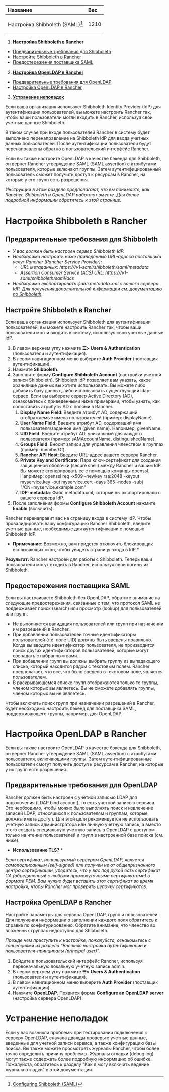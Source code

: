﻿


|**Название**|**Вес**|
| :- | :- |
|<p>Настройка Shibboleth (SAML)[^1]</p>|1210|


1.  [**Настройка Shibboleth в Rancher**](https://github.com/markizz01/test/blob/main/ru/shibboleth/%D0%9D%D0%B0%D1%81%D1%82%D1%80%D0%BE%D0%B9%D0%BA%D0%B0%20Shibboleth%20(SAML).md#%D0%BD%D0%B0%D1%81%D1%82%D1%80%D0%BE%D0%B9%D0%BA%D0%B0-shibboleth-%D0%B2-rancher)
  + [Предварительные требования для Shibboleth](https://github.com/markizz01/test/blob/main/ru/shibboleth/%D0%9D%D0%B0%D1%81%D1%82%D1%80%D0%BE%D0%B9%D0%BA%D0%B0%20Shibboleth%20(SAML).md#%D0%BF%D1%80%D0%B5%D0%B4%D0%B2%D0%B0%D1%80%D0%B8%D1%82%D0%B5%D0%BB%D1%8C%D0%BD%D1%8B%D0%B5-%D1%82%D1%80%D0%B5%D0%B1%D0%BE%D0%B2%D0%B0%D0%BD%D0%B8%D1%8F-%D0%B4%D0%BB%D1%8F-shibboleth)
  + [Настройте Shibboleth в Rancher](https://github.com/markizz01/test/blob/main/ru/shibboleth/%D0%9D%D0%B0%D1%81%D1%82%D1%80%D0%BE%D0%B9%D0%BA%D0%B0%20Shibboleth%20(SAML).md#%D0%BD%D0%B0%D1%81%D1%82%D1%80%D0%BE%D0%B9%D1%82%D0%B5-shibboleth-%D0%B2-rancher)
  + [Предостережения поставщика SAML](https://github.com/markizz01/test/blob/main/ru/shibboleth/%D0%9D%D0%B0%D1%81%D1%82%D1%80%D0%BE%D0%B9%D0%BA%D0%B0%20Shibboleth%20(SAML).md#%D0%BF%D1%80%D0%B5%D0%B4%D0%BE%D1%81%D1%82%D0%B5%D1%80%D0%B5%D0%B6%D0%B5%D0%BD%D0%B8%D1%8F-%D0%BF%D0%BE%D1%81%D1%82%D0%B0%D0%B2%D1%89%D0%B8%D0%BA%D0%B0-saml)
2.  [**Настройка OpenLDAP в Rancher**](https://github.com/markizz01/test/blob/main/ru/shibboleth/%D0%9D%D0%B0%D1%81%D1%82%D1%80%D0%BE%D0%B9%D0%BA%D0%B0%20Shibboleth%20(SAML).md#%D0%BD%D0%B0%D1%81%D1%82%D1%80%D0%BE%D0%B9%D0%BA%D0%B0-openldap-%D0%B2-rancher)
  + [Предварительные требования для OpenLDAP](https://github.com/markizz01/test/blob/main/ru/shibboleth/%D0%9D%D0%B0%D1%81%D1%82%D1%80%D0%BE%D0%B9%D0%BA%D0%B0%20Shibboleth%20(SAML).md#%D0%BF%D1%80%D0%B5%D0%B4%D0%B2%D0%B0%D1%80%D0%B8%D1%82%D0%B5%D0%BB%D1%8C%D0%BD%D1%8B%D0%B5-%D1%82%D1%80%D0%B5%D0%B1%D0%BE%D0%B2%D0%B0%D0%BD%D0%B8%D1%8F-%D0%B4%D0%BB%D1%8F-openldap)
  + [Настройка OpenLDAP в Rancher](https://github.com/markizz01/test/blob/main/ru/shibboleth/%D0%9D%D0%B0%D1%81%D1%82%D1%80%D0%BE%D0%B9%D0%BA%D0%B0%20Shibboleth%20(SAML).md#%D0%BD%D0%B0%D1%81%D1%82%D1%80%D0%BE%D0%B9%D0%BA%D0%B0-openldap-%D0%B2-rancher-1)
3.  [**Устранение неполадок**](https://github.com/markizz01/test/blob/main/ru/shibboleth/%D0%9D%D0%B0%D1%81%D1%82%D1%80%D0%BE%D0%B9%D0%BA%D0%B0%20Shibboleth%20(SAML).md#%D1%83%D1%81%D1%82%D1%80%D0%B0%D0%BD%D0%B5%D0%BD%D0%B8%D0%B5-%D0%BD%D0%B5%D0%BF%D0%BE%D0%BB%D0%B0%D0%B4%D0%BE%D0%BA)

  Если ваша организация использует Shibboleth Identity Provider (IdP) для аутентификации пользователей, вы можете настроить Rancher так, чтобы ваши пользователи могли входить в Rancher, используя свои учетные данные Shibboleth.

  В таком случае при входе пользователей Rancher в систему будет выполнено перенаправление на Shibboleth IdP для ввода учетных данных пользователей. После аутентификации пользователи будут перенаправлены обратно в пользовательский интерфейс Rancher.

  Если вы также настроите OpenLDAP в качестве бэкенда для Shibboleth, он вернет Rancher утверждение SAML (SAML assertion) с атрибутами пользователя, которые включают группы. Затем аутентифицированный пользователь сможет получить доступ к ресурсам в Rancher, на которые у его групп есть разрешения.

*Инструкции в этом разделе предполагают, что вы понимаете, как Rancher, Shibboleth и OpenLDAP работают вместе. Для более подробной информации обратитесь к этой странице.*

# Настройка Shibboleth в Rancher

## Предварительные требования для Shibboleth
- *У вас должен быть настроен сервер Shibboleth IdP.*
- *Необходимо настроить ниже приведенные URL-адреса поставщика услуг Rancher (Rancher Service Provider):*
  - *URL метаданных: https://<rancher-server>/v1-saml/shibboleth/saml/metadata* 
  - *Assertion Consumer Service (ACS) URL: https://<rancher-server>/v1-saml/shibboleth/saml/acs* 
- *Необходимо экспортировать файл metadata.xml с вашего сервера IdP. Для получения дополнительной информации см.[ ](https://documentation.pingidentity.com/pingfederate/pf83/index.shtml#concept_exportingMetadata.html)[документацию по Shibboleth](https://wiki.shibboleth.net/confluence/display/SP3/Home).*
  
## Настройте Shibboleth в Rancher
  Если ваша организация использует Shibboleth для аутентификации пользователей, вы можете настроить Rancher так, чтобы ваши пользователи могли входить в систему, используя свои учетные данные IdP.

1. В левом верхнем углу нажмите **☰> Users & Authentication** (пользователи и аутентификация).
2. В левом навигационном меню выберите **Auth Provider** (поставщик аутентификации).
3. Нажмите **Shibboleth**.
4. Заполните форму **Configure Shibboleth Account** (настройки учетной записи Shibboleth). Shibboleth IdP позволяет вам указать, какое хранилище данных вы хотите использовать. Вы можете либо добавить базу данных, либо использовать существующий ldap-сервер. Если вы выберете сервер Active Directory (AD), ознакомьтесь с приведенными ниже примерами, чтобы узнать, как сопоставить атрибуты AD с полями в Rancher.
    1. **Display Name Field**: Введите атрибут AD, содержащий отображаемые имена пользователей (пример: displayName).
    2. **User Name Field**: Введите атрибут AD, содержащий имя пользователя/заданное имя (given name). Например, givenName.
    3. **UID Field**: Введите атрибут AD, уникальный для каждого пользователя (пример: sAMAccountName, distinguishedName).
    4. **Groups Field**: Вносит записи для управления членством в группах (пример: memberOf).
    5. **Rancher API Host**: Введите URL-адрес вашего сервера Rancher.
    6. **Private Key and Certificate**: Пара ключ-сертификат для создания защищенной оболочки (secure shell) между Rancher и вашим IdP.
  Вы можете сгенерировать ее с помощью команды openssl. Например:
  openssl req -x509 -newkey rsa:2048 -keyout myservice.key -out myservice.cert -days 365 -nodes -subj "/CN=myservice.example.com"
    7. **IDP-metadata**: Файл metadata.xml, который вы экспортировали с вашего сервера IdP.
5. После заполнения формы **Configure Shibboleth Account** нажмите **Enable** (включить).

Rancher перенаправит вас на страницу входа в систему IdP. Чтобы провалидировать вашу конфигурацию Rancher Shibboleth, введите учетные данные, необходимые для аутентификации с помощью Shibboleth IdP.

* **Примечание:** Возможно, вам придется отключить блокировщик всплывающих окон, чтобы увидеть страницу входа в IdP.*

**Результат:** Rancher настроен для работы с Shibboleth. Теперь ваши пользователи могут входить в Rancher, используя свои логины из Shibboleth.
  
## Предостережения поставщика SAML
  Если вы настраиваете Shibboleth без OpenLDAP, обратите внимание на следующие предостережения, связанные с тем, что протокол SAML не поддерживает поиск (search) или просмотр (lookup) для пользователей или групп.

- Не выполняется валидация пользователей или групп при назначении им разрешений в Rancher.
- При добавлении пользователей точные идентификаторы пользователей (т.е. поле UID) должны быть введены правильно. Когда вы вводите идентификатор пользователя, не производится поиск других идентификаторов пользователей, которые могут совпадать с набранным вами.
- При добавлении групп вы должны выбрать группу из выпадающего списка, который находится рядом с текстовым полем. Rancher предполагает, что все, что было введено в текстовом поле, является пользователем.
- В раскрывающемся списке групп отображаются только те группы, членом которых вы являетесь. Вы не сможете добавлять группы, членом которых вы не являетесь.

Чтобы включить поиск групп при назначении разрешений в Rancher, будет необходимо настроить бэкенд для поставщика SAML, поддерживающего группы, например, для OpenLDAP.
  
# Настройка OpenLDAP в Rancher
  Если вы также настроите OpenLDAP в качестве бэкенда для Shibboleth, он вернет Rancher утверждение SAML (SAML assertion) с атрибутами пользователя, включающими группы. Затем аутентифицированные пользователи смогут получить доступ к ресурсам в Rancher, на которые у их групп есть разрешения.
  
## Предварительные требования для OpenLDAP
Rancher должен быть настроен с учетной записью LDAP для подключения  (LDAP bind account), то есть учетной записью сервиса. Это необходимо, чтобы можно было выполнять поиск и извлечение записей LDAP, относящихся к пользователям и группам, которые должны иметь доступ. Для этой цели рекомендуется не использовать учетную запись администратора или личную учетную запись, а вместо этого создать специальную учетную запись в OpenLDAP с доступом только на чтение пользователей и групп в настроенной базе поиска (см. ниже).

* **Использование TLS?** *

*Если сертификат, используемый сервером OpenLDAP, является самоподписанным (self-signed) или получен не от общепризнанного центра сертификации, убедитесь, что у вас под рукой есть сертификат CA (объединенный с любыми промежуточными сертификатами) в формате PEM. Вам нужно будет вставить этот сертификат во время настройки, чтобы Rancher мог проверить цепочку сертификатов.*

## Настройка OpenLDAP в Rancher
  Настройте параметры для сервера OpenLDAP, групп и пользователей. Для получения информации о заполнении каждого поля обратитесь к справке по конфигурированию. Обратите внимание, что членство во вложенных группах недоступно для Shibboleth.

*Прежде чем приступить к настройке, пожалуйста, ознакомьтесь с концепциями  из раздела "Внешняя настройка аутентификации и пользователи-принципалы (principal user)".*

1. Войдите в пользовательский интерфейс Rancher, используя первоначальную локальную учетную запись admin.
2. В левом верхнем углу нажмите **☰> Users & Authentication** (пользователи и аутентификация).
3. В левом навигационном меню выберите **Auth Provider** (поставщик аутентификации).
4. Нажмите **OpenLDAP**. Появится форма **Configure an OpenLDAP server** (настройка сервера OpenLDAP). 
  
# Устранение неполадок
  Если у вас возникли проблемы при тестировании подключения к серверу OpenLDAP, сначала дважды проверьте учетные данные, введенные для учетной записи сервиса, а также конфигурацию базы поиска. Вы также можете просмотреть журналы Rancher, чтобы более точно определить причину проблемы. Журналы отладки (debug log) могут также содержать более подробную информацию об ошибке. Пожалуйста, обратитесь к разделу "Как я могу включить ведение журнала отладки" в этой документации.


[^1]: [Configuring Shibboleth (SAML)](https://github.com/rancher/docs/blob/master/content/rancher/v2.6/en/admin-settings/authentication/shibboleth/_index.md)
